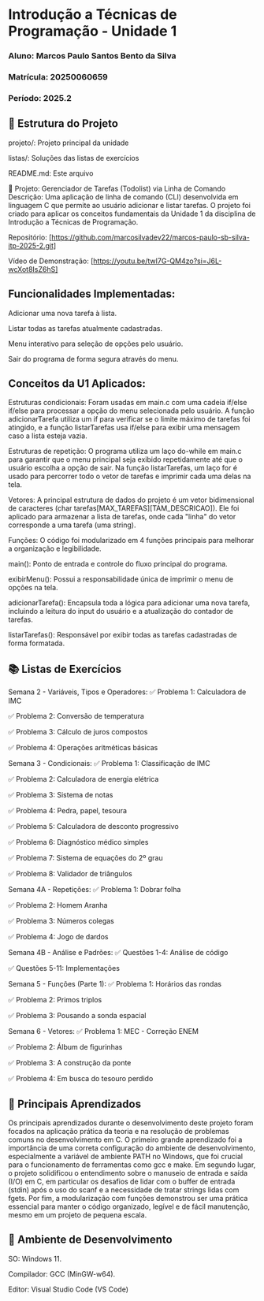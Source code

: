 # Introdução a Técnicas de Programação - Unidade 1
### Aluno: Marcos Paulo Santos Bento da Silva
### Matrícula: 20250060659
### Período: 2025.2

## 📁 Estrutura do Projeto
projeto/: Projeto principal da unidade

listas/: Soluções das listas de exercícios

README.md: Este arquivo

🚀 Projeto: Gerenciador de Tarefas (Todolist) via Linha de Comando
Descrição: Uma aplicação de linha de comando (CLI) desenvolvida em linguagem C que permite ao usuário adicionar e listar tarefas. O projeto foi criado para aplicar os conceitos fundamentais da Unidade 1 da disciplina de Introdução a Técnicas de Programação.

Repositório: [https://github.com/marcosilvadev22/marcos-paulo-sb-silva-itp-2025-2.git] 

Vídeo de Demonstração: [https://youtu.be/twI7G-QM4zo?si=J6L-wcXot8IsZ6hS]

## Funcionalidades Implementadas:

Adicionar uma nova tarefa à lista.

Listar todas as tarefas atualmente cadastradas.

Menu interativo para seleção de opções pelo usuário.

Sair do programa de forma segura através do menu.

## Conceitos da U1 Aplicados:

Estruturas condicionais: Foram usadas em main.c com uma cadeia if/else if/else para processar a opção do menu selecionada pelo usuário. A função adicionarTarefa utiliza um if para verificar se o limite máximo de tarefas foi atingido, e a função listarTarefas usa if/else para exibir uma mensagem caso a lista esteja vazia.


Estruturas de repetição: O programa utiliza um laço do-while em main.c para garantir que o menu principal seja exibido repetidamente até que o usuário escolha a opção de sair. Na função listarTarefas, um laço for é usado para percorrer todo o vetor de tarefas e imprimir cada uma delas na tela.



Vetores: A principal estrutura de dados do projeto é um vetor bidimensional de caracteres (char tarefas[MAX_TAREFAS][TAM_DESCRICAO]). Ele foi aplicado para armazenar a lista de tarefas, onde cada "linha" do vetor corresponde a uma tarefa (uma string).



Funções: O código foi modularizado em 4 funções principais para melhorar a organização e legibilidade.


main(): Ponto de entrada e controle do fluxo principal do programa.

exibirMenu(): Possui a responsabilidade única de imprimir o menu de opções na tela.

adicionarTarefa(): Encapsula toda a lógica para adicionar uma nova tarefa, incluindo a leitura do input do usuário e a atualização do contador de tarefas.

listarTarefas(): Responsável por exibir todas as tarefas cadastradas de forma formatada.

## 📚 Listas de Exercícios


Semana 2 - Variáveis, Tipos e Operadores:
✅ Problema 1: Calculadora de IMC

✅ Problema 2: Conversão de temperatura

✅ Problema 3: Cálculo de juros compostos

✅ Problema 4: Operações aritméticas básicas

Semana 3 - Condicionais:
✅ Problema 1: Classificação de IMC

✅ Problema 2: Calculadora de energia elétrica

✅ Problema 3: Sistema de notas

✅ Problema 4: Pedra, papel, tesoura

✅ Problema 5: Calculadora de desconto progressivo

✅ Problema 6: Diagnóstico médico simples

✅ Problema 7: Sistema de equações do 2º grau

✅ Problema 8: Validador de triângulos

Semana 4A - Repetições:
✅ Problema 1: Dobrar folha

✅ Problema 2: Homem Aranha

✅ Problema 3: Números colegas

✅ Problema 4: Jogo de dardos

Semana 4B - Análise e Padrões:
✅ Questões 1-4: Análise de código

✅ Questões 5-11: Implementações

Semana 5 - Funções (Parte 1):
✅ Problema 1: Horários das rondas

✅ Problema 2: Primos triplos

✅ Problema 3: Pousando a sonda espacial

Semana 6 - Vetores:
✅ Problema 1: MEC - Correção ENEM

✅ Problema 2: Álbum de figurinhas

✅ Problema 3: A construção da ponte

✅ Problema 4: Em busca do tesouro perdido

## 🎯 Principais Aprendizados
Os principais aprendizados durante o desenvolvimento deste projeto foram focados na aplicação prática da teoria e na resolução de problemas comuns no desenvolvimento em C. O primeiro grande aprendizado foi a importância de uma correta configuração do ambiente de desenvolvimento, especialmente a variável de ambiente PATH no Windows, que foi crucial para o funcionamento de ferramentas como gcc e make. Em segundo lugar, o projeto solidificou o entendimento sobre o manuseio de entrada e saída (I/O) em C, em particular os desafios de lidar com o buffer de entrada (stdin) após o uso do scanf e a necessidade de tratar strings lidas com fgets. Por fim, a modularização com funções demonstrou ser uma prática essencial para manter o código organizado, legível e de fácil manutenção, mesmo em um projeto de pequena escala.

## 🔧 Ambiente de Desenvolvimento

SO: Windows 11.

Compilador: GCC (MinGW-w64).

Editor: Visual Studio Code (VS Code)